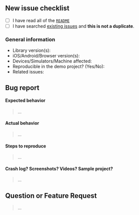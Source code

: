 ## New issue checklist
<!-- Before submitting this issue, make sure you have done the following -->

- [ ] I have read all of the [`README`](/README.md) 
- [ ] I have searched [existing issues](https://github.com/opentok/accelerator-screen-sharing-js/issues?q=is%3Aissue+sort%3Acreated-desc) and **this is not a duplicate**.

### General information

- Library version(s):
- iOS/Android/Browser version(s):
- Devices/Simulators/Machine affected:
- Reproducible in the demo project? (Yes/No): 
- Related issues:

## Bug report

#### Expected behavior

> ...

#### Actual behavior

> ...

#### Steps to reproduce

> ...

#### Crash log? Screenshots? Videos? Sample project?

>...

## Question or Feature Request

> ...
